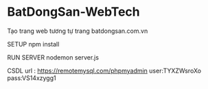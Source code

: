 # BatDongSan-WebTech
Tạo trang web tương tự trang batdongsan.com.vn

SETUP
npm install

RUN SERVER
nodemon server.js

CSDL
url :  https://remotemysql.com/phpmyadmin
user:TYXZWsroXo
pass:VS14xzygg1
